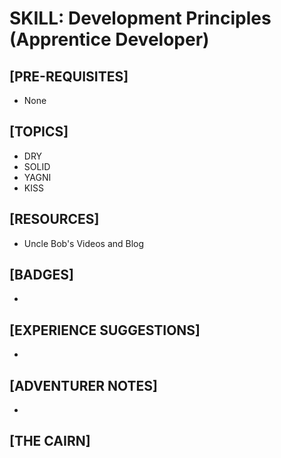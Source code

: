 # SKILL: Development Principles (Apprentice Developer)

## [PRE-REQUISITES]
  * None

## [TOPICS]
  * DRY
  * SOLID
  * YAGNI
  * KISS

## [RESOURCES]
  * Uncle Bob's Videos and Blog

## [BADGES]
  * 

## [EXPERIENCE SUGGESTIONS]
  *  

## [ADVENTURER NOTES]
  * 

## [THE CAIRN]
